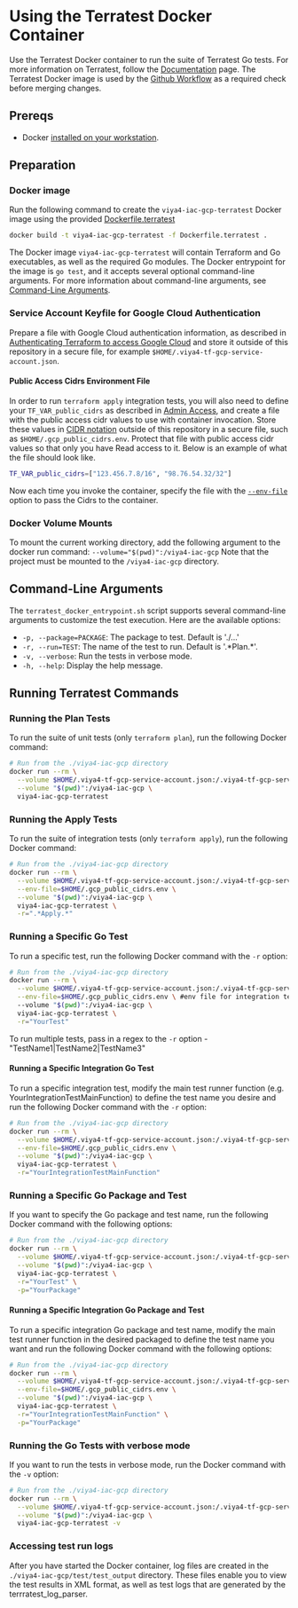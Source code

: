 # Using the Terratest Docker Container

Use the Terratest Docker container to run the suite of Terratest Go tests. For more information on Terratest, follow the [Documentation](https://terratest.gruntwork.io/docs/) page. The Terratest Docker image is used by the [Github Workflow](../../.github/workflows/default_plan_unit_tests.yml) as a required check before merging changes.

## Prereqs

- Docker [installed on your workstation](../../README.md#docker).

## Preparation

### Docker image

Run the following command to create the `viya4-iac-gcp-terratest` Docker image using the provided [Dockerfile.terratest](../../Dockerfile.terratest)

```bash
docker build -t viya4-iac-gcp-terratest -f Dockerfile.terratest .
```

The Docker image `viya4-iac-gcp-terratest` will contain Terraform and Go executables, as well as the required Go modules. The Docker entrypoint for the image is `go test`, and it accepts several optional command-line arguments. For more information about command-line arguments, see [Command-Line Arguments](#command-line-arguments).

### Service Account Keyfile for Google Cloud Authentication 

Prepare a file with Google Cloud authentication information, as described in [Authenticating Terraform to access Google Cloud](./TerraformGCPAuthentication.md) and store it outside of this repository in a secure file, for example `$HOME/.viya4-tf-gcp-service-account.json`.

#### Public Access Cidrs Environment File

In order to run  ```terraform apply``` integration tests, you will also need to define your ```TF_VAR_public_cidrs``` as described in [Admin Access](../CONFIG-VARS.md#admin-access), and create a file with the public access cidr values to use with container invocation.  Store these values in [CIDR notation](https://en.wikipedia.org/wiki/Classless_Inter-Domain_Routing) outside of this repository in a secure file, such as `$HOME/.gcp_public_cidrs.env`. Protect that file with public access cidr values so that only you have Read access to it. Below is an example of what the file should look like.

```bash
TF_VAR_public_cidrs=["123.456.7.8/16", "98.76.54.32/32"]
```

Now each time you invoke the container, specify the file with the [`--env-file`](https://docs.docker.com/engine/reference/commandline/run/#set-environment-variables--e---env---env-file) option to pass the Cidrs to the container.

### Docker Volume Mounts

To mount the current working directory, add the following argument to the docker run command:
`--volume="$(pwd)":/viya4-iac-gcp`
Note that the project must be mounted to the `/viya4-iac-gcp` directory.

## Command-Line Arguments

The `terratest_docker_entrypoint.sh` script supports several command-line arguments to customize the test execution. Here are the available options:

* `-p, --package=PACKAGE`: The package to test. Default is './...'
* `-r, --run=TEST`: The name of the test to run. Default is '.\*Plan.\*'.
* `-v, --verbose`: Run the tests in verbose mode.
* `-h, --help`: Display the help message.

## Running Terratest Commands

### Running the Plan Tests

To run the suite of unit tests (only `terraform plan`), run the following Docker command:

```bash
# Run from the ./viya4-iac-gcp directory
docker run --rm \
  --volume $HOME/.viya4-tf-gcp-service-account.json:/.viya4-tf-gcp-service-account.json \
  --volume "$(pwd)":/viya4-iac-gcp \
  viya4-iac-gcp-terratest
```

### Running the Apply Tests

To run the suite of integration tests (only `terraform apply`), run the following Docker command:

```bash
# Run from the ./viya4-iac-gcp directory
docker run --rm \
  --volume $HOME/.viya4-tf-gcp-service-account.json:/.viya4-tf-gcp-service-account.json \
  --env-file=$HOME/.gcp_public_cidrs.env \
  --volume "$(pwd)":/viya4-iac-gcp \
  viya4-iac-gcp-terratest \
  -r=".*Apply.*"
```

### Running a Specific Go Test

To run a specific test, run the following Docker command with the `-r` option:

```bash
# Run from the ./viya4-iac-gcp directory
docker run --rm \
  --volume $HOME/.viya4-tf-gcp-service-account.json:/.viya4-tf-gcp-service-account.json \
  --env-file=$HOME/.gcp_public_cidrs.env \ #env file for integration tests
  --volume "$(pwd)":/viya4-iac-gcp \
  viya4-iac-gcp-terratest \
  -r="YourTest"
```
To run multiple tests, pass in a regex to the `-r` option - "TestName1|TestName2|TestName3"

####  Running a Specific Integration Go Test

To run a specific integration test, modify the main test runner function (e.g. YourIntegrationTestMainFunction) to define the test name you desire and run the following Docker command with the `-r` option:

```bash
# Run from the ./viya4-iac-gcp directory
docker run --rm \
  --volume $HOME/.viya4-tf-gcp-service-account.json:/.viya4-tf-gcp-service-account.json \
  --env-file=$HOME/.gcp_public_cidrs.env \
  --volume "$(pwd)":/viya4-iac-gcp \
  viya4-iac-gcp-terratest \
  -r="YourIntegrationTestMainFunction"
```

### Running a Specific Go Package and Test

If you want to specify the Go package and test name, run the following Docker command with the following options:

```bash
# Run from the ./viya4-iac-gcp directory
docker run --rm \
  --volume $HOME/.viya4-tf-gcp-service-account.json:/.viya4-tf-gcp-service-account.json \
  --volume "$(pwd)":/viya4-iac-gcp \
  viya4-iac-gcp-terratest \
  -r="YourTest" \
  -p="YourPackage"
```

####  Running a Specific Integration Go Package and Test

To run a specific integration Go package and test name, modify the main test runner function in the desired packaged to define the test name you want and run the following Docker command with the following options:

```bash
# Run from the ./viya4-iac-gcp directory
docker run --rm \
  --volume $HOME/.viya4-tf-gcp-service-account.json:/.viya4-tf-gcp-service-account.json \
  --env-file=$HOME/.gcp_public_cidrs.env \
  --volume "$(pwd)":/viya4-iac-gcp \
  viya4-iac-gcp-terratest \
  -r="YourIntegrationTestMainFunction" \
  -p="YourPackage"
```

### Running the Go Tests with verbose mode

If you want to run the tests in verbose mode, run the Docker command with the `-v` option:

```bash
# Run from the ./viya4-iac-gcp directory
docker run --rm \
  --volume $HOME/.viya4-tf-gcp-service-account.json:/.viya4-tf-gcp-service-account.json \
  --volume "$(pwd)":/viya4-iac-gcp \
  viya4-iac-gcp-terratest -v
```

### Accessing test run logs

After you have started the Docker container, log files are created in the `./viya4-iac-gcp/test/test_output` directory. These files enable you to view the test results in XML format, as well as test logs that are generated by the terrratest_log_parser.